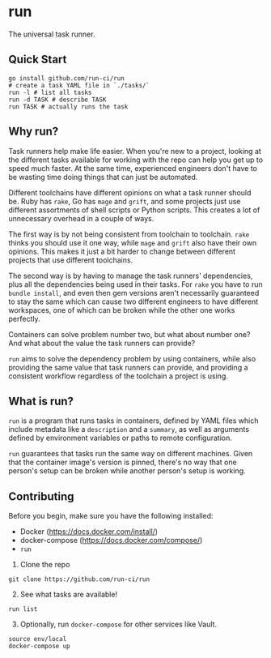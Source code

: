 # run

The universal task runner.

## Quick Start

```
go install github.com/run-ci/run
# create a task YAML file in `./tasks/`
run -l # list all tasks
run -d TASK # describe TASK
run TASK # actually runs the task
```

## Why run?

Task runners help make life easier. When you're new to a project, looking at
the different tasks available for working with the repo can help you get up
to speed much faster. At the same time, experienced engineers don't have to
be wasting time doing things that can just be automated.

Different toolchains have different opinions on what a task runner should be.
Ruby has `rake`, Go has `mage` and `grift`, and some projects just use
different assortments of shell scripts or Python scripts. This creates a lot
of unnecessary overhead in a couple of ways.

The first way is by not being consistent from toolchain to toolchain. `rake`
thinks you should use it one way, while `mage` and `grift` also have their
own opinions. This makes it just a bit harder to change between different
projects that use different toolchains.

The second way is by having to manage the task runners' dependencies, plus
all the dependencies being used in their tasks. For `rake` you have to run
`bundle install`, and even then gem versions aren't necessarily guaranteed
to stay the same which can cause two different engineers to have different
workspaces, one of which can be broken while the other one works perfectly.

Containers can solve problem number two, but what about number one? And what
about the value the task runners can provide?

`run` aims to solve the dependency problem by using containers, while also
providing the same value that task runners can provide, and providing a
consistent workflow regardless of the toolchain a project is using.

## What is run?

`run` is a program that runs tasks in containers, defined by YAML files which
include metadata like a `description` and a `summary`, as well as arguments
defined by environment variables or paths to remote configuration.

`run` guarantees that tasks run the same way on different machines. Given that
the container image's version is pinned, there's no way that one person's
setup can be broken while another person's setup is working.

## Contributing

Before you begin, make sure you have the following installed:

- Docker (https://docs.docker.com/install/)
- docker-compose (https://docs.docker.com/compose/)
- `run`

1. Clone the repo

```
git clone https://github.com/run-ci/run
```

2. See what tasks are available!

```
run list
```

3. Optionally, run `docker-compose` for other services like Vault.

```
source env/local
docker-compose up
```
